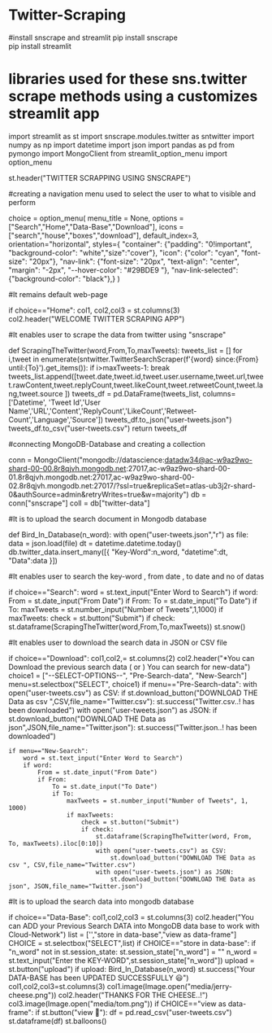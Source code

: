 # Twitter-Scraping

#install snscrape and streamlit
pip install snscrape  
pip install streamlit


# libraries used for these sns.twitter scrape methods using a customizes streamlit app

import streamlit as st
import snscrape.modules.twitter as sntwitter
import numpy as np
import datetime
import json
import pandas as pd
from pymongo import MongoClient
from streamlit_option_menu import option_menu



st.header("TWITTER SCRAPPING USING SNSCRAPE")

#creating a navigation menu used to select the user to what to visible and perform

choice = option_menu(
    menu_title = None,
    options = ["Search","Home","Data-Base","Download"],
    icons =["search","house","boxes","download"],
    default_index=3,
    orientation="horizontal",
    styles={
        "container": {"padding": "0!important", "background-color": "white","size":"cover"},
        "icon": {"color": "cyan", "font-size": "20px"},
        "nav-link": {"font-size": "20px", "text-align": "center", "margin": "-2px", "--hover-color": "#29BDE9 "},
        "nav-link-selected": {"background-color": "black"},}
    )

#It remains default web-page

if choice=="Home":
    col1, col2,col3 = st.columns(3)    
    col2.header("WELCOME TWITTER SCRAPING APP")

#It enables user to scrape the data from twitter using "snscrape"

def ScrapingTheTwitter(word,From,To,maxTweets):
  tweets_list = []
  for i,tweet in enumerate(sntwitter.TwitterSearchScraper(f'{word} since:{From} until:{To}').get_items()):
      if i>maxTweets-1:
          break
      tweets_list.append([tweet.date,tweet.id,tweet.user.username,tweet.url,tweet.rawContent,tweet.replyCount,tweet.likeCount,tweet.retweetCount,tweet.lang,tweet.source ])
  tweets_df = pd.DataFrame(tweets_list, columns=['Datetime', 'Tweet Id','User Name','URL','Content','ReplyCount','LikeCount','Retweet-Count','Language','Source'])
  tweets_df.to_json("user-tweets.json")
  tweets_df.to_csv("user-tweets.csv")
  return tweets_df


#connecting MongoDB-Database and creating a collection

conn = MongoClient("mongodb://datascience:datadw34@ac-w9az9wo-shard-00-00.8r8qjvh.mongodb.net:27017,ac-w9az9wo-shard-00-01.8r8qjvh.mongodb.net:27017,ac-w9az9wo-shard-00-02.8r8qjvh.mongodb.net:27017/?ssl=true&replicaSet=atlas-ub3j2r-shard-0&authSource=admin&retryWrites=true&w=majority")
db = conn["snscrape"]
coll = db["twitter-data"]


#It is to upload the search document in Mongodb database

def Bird_In_Database(n_word):
    with open("user-tweets.json","r") as file:
        data = json.load(file)
    dt = datetime.datetime.today()
    db.twitter_data.insert_many([{
            "Key-Word":n_word,
            "datetime":dt,
            "Data":data
            }])


    

#It enables user to search the key-word , from date , to date and no of datas

if choice=="Search":
        word = st.text_input("Enter Word to Search")
    if word:
        From = st.date_input("From Date")
        if From:
            To = st.date_input("To Date")
            if To:
                maxTweets = st.number_input("Number of Tweets",1,1000)
                if maxTweets:
                    check = st.button("Submit")
                    if check:
                        st.dataframe(ScrapingTheTwitter(word,From,To,maxTweets))
                        st.snow()


#It enables user to download the search data in JSON or CSV file

if choice=="Download":
    col1,col2,= st.columns(2)
    col2.header("*You can Download the previous search data ( or ) You can search for new-data")
    choice1 = ["--SELECT-OPTIONS--", "Pre-Search-data", "New-Search"]
    menu=st.selectbox("SELECT", choice1)
    if menu=="Pre-Search-data":
        with open("user-tweets.csv") as CSV:
            if st.download_button("DOWNLOAD THE Data as csv ",CSV,file_name="Twitter.csv"):
                st.success("Twitter.csv..! has been downloaded")
        with open("user-tweets.json") as JSON:
            if st.download_button("DOWNLOAD THE Data as json",JSON,file_name="Twitter.json"):
                st.success("Twitter.json..! has been downloaded")

    if menu=="New-Search":
        word = st.text_input("Enter Word to Search")
        if word:
            From = st.date_input("From Date")
            if From:
                To = st.date_input("To Date")
                if To:
                    maxTweets = st.number_input("Number of Tweets", 1, 1000)
                    if maxTweets:
                        check = st.button("Submit")
                        if check:
                            st.dataframe(ScrapingTheTwitter(word, From, To, maxTweets).iloc[0:10])
                            with open("user-tweets.csv") as CSV:
                                st.download_button("DOWNLOAD THE Data as csv ", CSV,file_name="Twitter.csv")
                            with open("user-tweets.json") as JSON:
                                st.download_button("DOWNLOAD THE Data as json", JSON,file_name="Twitter.json")

#It is to upload the search data into mongodb database

if choice=="Data-Base":
    col1,col2,col3 = st.columns(3)
    col2.header("You can ADD your Previous Search DATA into MongoDB data base to work with Cloud-Network")
    list = ['',"store in data-base","view as data-frame"]
    CHOICE = st.selectbox("SELECT",list)
    if CHOICE=="store in data-base":
        if "n_word" not in st.session_state:
            st.session_state["n_word"] = ""
        n_word = st.text_input("Enter the KEY-WORD",st.session_state["n_word"])
        upload = st.button("upload")
        if upload:
            Bird_In_Database(n_word)
            st.success("Your DATA-BASE has been UPDATED SUCCESSFULLY :smiley:")
            col1,col2,col3=st.columns(3)
            col1.image(Image.open("media/jerry-cheese.png"))
            col2.header("THANKS FOR THE CHEESE..!")
            col3.image(Image.open("media/tom.png"))
    if CHOICE=="view as data-frame":
        if st.button("view :goggles:"):
            df = pd.read_csv("user-tweets.csv")
            st.dataframe(df)
            st.balloons()

